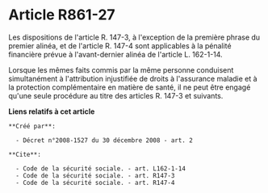 # Article R861-27

Les dispositions de l'article R. 147-3, à l'exception de la première phrase du premier alinéa, et de l'article R. 147-4 sont
applicables à la pénalité financière prévue à l'avant-dernier alinéa de l'article L. 162-1-14. 

Lorsque les mêmes faits commis par la même personne conduisent simultanément à l'attribution injustifiée de droits à
l'assurance maladie et à la protection complémentaire en matière de santé, il ne peut être engagé qu'une seule procédure au
titre des articles R. 147-3 et suivants.

**Liens relatifs à cet article**

	**Créé par**:

	  - Décret n°2008-1527 du 30 décembre 2008 - art. 2

	**Cite**:

	  - Code de la sécurité sociale. - art. L162-1-14
	  - Code de la sécurité sociale. - art. R147-3
	  - Code de la sécurité sociale. - art. R147-4
